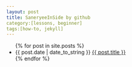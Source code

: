 ```yaml
---
layout: post
title: SaneryeeInSide by github
category:[lessons, beginner]
tags:[how-to, jekyll]
---
```

<ul class="pots">
	{% for post in site.posts %}
		<li>{{ post.date | date_to_string }} <a href = "{{ site.baseurl }}{{ post.url }}">{{ post.title }}</a></li>
	{% endfor %}
</ul>